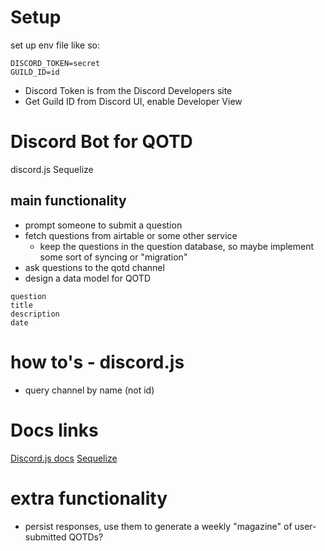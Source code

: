 # Setup
set up env file like so:

```
DISCORD_TOKEN=secret
GUILD_ID=id
```
- Discord Token is from the Discord Developers site
- Get Guild ID from Discord UI, enable Developer View

# Discord Bot for QOTD

discord.js
Sequelize

## main functionality
- prompt someone to submit a question
- fetch questions from airtable or some other service
  - keep the questions in the question database, so maybe implement some sort of syncing or "migration" 
- ask questions to the qotd channel
- design a data model for QOTD
```
question
title
description
date

```

# how to's - discord.js
- query channel by name (not id)

# Docs links
[Discord.js docs](https://discord.js.org/#/)
[Sequelize](https://sequelize.org/v5/)
# extra functionality
- persist responses, use them to generate a weekly "magazine" of user-submitted QOTDs?
